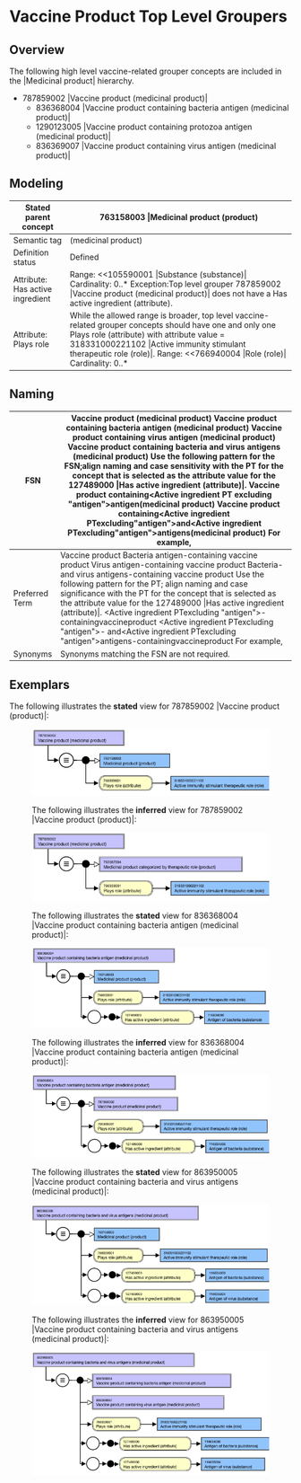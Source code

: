 # Vaccine Product Top Level Groupers

## Overview

The following high level vaccine-related grouper concepts are included in the |Medicinal product| hierarchy.

  * 787859002 |Vaccine product (medicinal product)|
    * 836368004 |Vaccine product containing bacteria antigen (medicinal product)|
    * 1290123005 |Vaccine product containing protozoa antigen (medicinal product)|
    * 836369007 |Vaccine product containing virus antigen (medicinal product)|  

## Modeling

| Stated parent concept | 763158003 \|Medicinal product (product) |
|---|---|
| Semantic tag | (medicinal product) |
| Definition status | Defined |
| Attribute: Has active ingredient | Range: <<105590001 \|Substance (substance)\| Cardinality: 0..* Exception:Top level grouper 787859002 \|Vaccine product (medicinal product)\| does not have a Has active ingredient (attribute). |
| Attribute: Plays role | While the allowed range is broader, top level vaccine-related grouper concepts should have one and only one Plays role (attribute) with attribute value = 318331000221102 \|Active immunity stimulant therapeutic role (role)\|. Range: <<766940004 \|Role (role)\| Cardinality: 0..* |

## Naming

| FSN | Vaccine product (medicinal product) Vaccine product containing bacteria antigen (medicinal product) Vaccine product containing virus antigen (medicinal product) Vaccine product containing bacteria and virus antigens (medicinal product) Use the following pattern for the FSN;align naming and case sensitivity with the PT for the concept that is selected as the attribute value for the 127489000 \|Has active ingredient (attribute)\|. Vaccine product containing<Active ingredient PT excluding "antigen">antigen(medicinal product) Vaccine product containing<Active ingredient PTexcluding"antigen">and<Active ingredient PTexcluding"antigen">antigens(medicinal product) For example, |
|---|---|
| Preferred Term | Vaccine product Bacteria antigen-containing vaccine product Virus antigen-containing vaccine product Bacteria- and virus antigens-containing vaccine product Use the following pattern for the PT; align naming and case significance with the PT for the concept that is selected as the attribute value for the 127489000 \|Has active ingredient (attribute)\|. <Active ingredient PTexcluding "antigen">-containingvaccineproduct <Active ingredient PTexcluding "antigen">- and<Active ingredient PTexcluding "antigen">antigens-containingvaccineproduct For example, |
| Synonyms | Synonyms matching the FSN are not required. |

## Exemplars

The following illustrates the **stated** view for 787859002 |Vaccine product (product)|:

<figure><img src="images/179931302.png" alt="" title=""><figcaption><p>The following illustrates the <strong>inferred</strong> view for 787859002 |Vaccine product (product)|:</p></figcaption></figure>

<figure><img src="images/179931301.png" alt="" title=""><figcaption><p>The following illustrates the <strong>stated</strong> view for 836368004 |Vaccine product containing bacteria antigen (medicinal product)|:</p></figcaption></figure>

<figure><img src="images/179931300.png" alt="" title=""><figcaption><p>The following illustrates the <strong>inferred</strong> view for 836368004 |Vaccine product containing bacteria antigen (medicinal product)|:</p></figcaption></figure>

<figure><img src="images/179931299.png" alt="" title=""><figcaption><p>The following illustrates the <strong>stated</strong> view for 863950005 |Vaccine product containing bacteria and virus antigens (medicinal product)|:</p></figcaption></figure>

<figure><img src="images/179931296.png" alt="" title=""><figcaption><p>The following illustrates the <strong>inferred</strong> view for 863950005 |Vaccine product containing bacteria and virus antigens (medicinal product)|:</p></figcaption></figure>

  

<figure><img src="images/179931295.png" alt="" title=""></figure>

  

